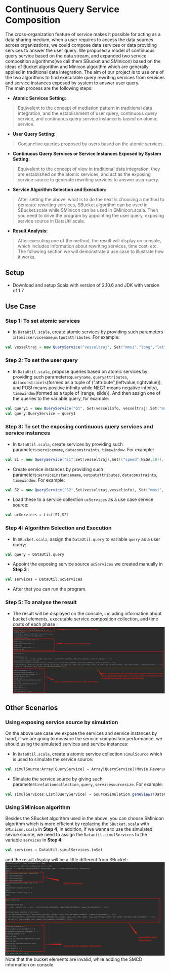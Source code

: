 # Continuous Query Service Composition
The cross-organization feature of service makes it possible for acting as a data sharing medium, when a user requires to access the data sources across organizations, we could compose data services or data providing services to answer the user query. 
We proposed a model of continuous query service based on the data stream, and expanded two service composition algorithms(we call them SBucket and SMinicon) based on the ideas of Bucket algorithm and Minicon algorithm which are generally applied in traditional data integration. The aim of our project is to use one of the two algorithms to find executable query rewriting services from services and service instances exposed by system to answer user query.<br>
The main process are the following steps:<br>
* **Atomic Services Setting:**
> Equivalent to the concept of mediation pattern in traditional data integration, and the establishment of user query, continuous query service, and continuous query service instance is based on atomic service.
* **User Query Setting:**
> Conjunctive queries proposed by users based on the atomic services.
* **Continuous Query Services or Service Instances Exposed by System Setting:**
> Equivalent to the concept of view in traditional data integration, they are established on the atomic services, and act as the exposing service source to generate rewriting services to answer user query.
* **Service Algorithm Selection and Execution:**
> After setting the above, what is to do the next is choosing a method to generate rewriting services, SBucket algorithm can be used in SBucket.scala while SMinicon can be used in SMinicon.scala. Then you need to drive the program by appointing the user query, exposing service source in DataUtil.scala.
* **Result Analysis:**
> After executing one of the method, the result will display on console, which includes information about rewriting services, time cost, etc.
The following section we will demonstrate a use case to illustrate how it works.
## Setup
* Download and setup Scala with version of 2.10.6 and JDK with version of 1.7.<br>
## Use Case
### Step 1: To set atomic services
* In `DataUtil.scala`, create atomic services by providing such parameters :`atomicservicename`,`outputattributes`. For example:<br>
```scala
val vesseltraj = new QueryService("vesseltraj", Set("mmsi","long","lat","speed"))
```
### Step 2: To set the user query
* In `DataUtil.scala`, propose queries based on atomic services by providing such parameters:`queryname`, `queryattributes`, `dataconstraints`(formed as a tuple of ("attribute",(leftvalue,rightvalue)), and POSI means positive infinity while NEGT means negative infinity), `timewindow`(formed as a tuple of (range, slide)). And then assign one of the queries to the variable query, for example:<br>
```scala
val query1 = new QueryService("Q1", Set(vesselinfo, vesseltraj),Set("mmsi","callsign"),Set(("speed",40,POSI)),(5,4))
val query:QueryService = query1
```
### Step 3: To set the exposing continuous query services and service instances
* In `DataUtil.scala`, create services by providing such parameters:`servicename`, `dataconstraints`, `timewindow`. For example:<br>
```scala
val S1 = new QueryService("S1",Set(vesseltraj),Set(("speed",NEGA,30)),(5,2))
```
* Create service instances by providing such parameters:`serviceinstancename`, `outputattributes`, `dataconstraints`, `timewindow`. For example:<br>
```scala
val S2 = new QueryService("S2",Set(vesseltraj,vesselinfo), Set("mmsi", "draught", "speed"),Set(("imo",NEGA,2000)),(5,2))
```
* Load these to a service collection `ucServices` as a use case service source:<br>
```scala
val ucServices = List(S1,S2)
```
### Step 4: Algorithm Selection and Execution
* In `SBucket.scala`, assign the `DataUtil.query` to variable `query` as a user query:<br>
```scala
val query = DataUtil.query
```
* Appoint the exposing service source `ucServices` we created manually in **Step 3** :
```scala
val services = DataUtil.ucServices
```
* After that you can run the program.
### Step 5: To analyse the result
* The result will be displayed on the console, including information about bucket elements, executable service composition collection, and time costs of each phase :<br>
![Image text](https://raw.githubusercontent.com/declouddataservice/servicecomposition/master/imgs/readme.png)
## Other Scenarios
### Using exposing service source by simulation
On the above use case we expose the services and service instances by hand, if we are going to measure the service composition performance, we should using the simulated services and service instances:
* In `DataUtil.scala`, create a atomic service collection `simulSource` which is used to simulate the service source:<br>
```scala
val simulSource:Array[QueryService] = Array[QueryService](Movie,Revenues,Director,vesseltraj,vesseltravelinfo,vesselinfo)
```
* Simulate the service source by giving such parameters:`relationcollection`, `query`, `servicesourcesize`. For example:<br>
```scala
val simulServices:List[QueryService] = SourceSImulation.geneViews(DataUtil.simulSource,query,1000)
```
### Using SMinicon algorithm
Besides the SBucket algorithm used in the above, you can choose SMinicon algorithm which is more efficient by replacing the `SBucket.scala` with `SMinicon.scala` in **Step 4**, in addition, if we wanna to use the simulated sevice source, we need to assign the `Datautil.simulServices` to the variable `services` in **Step 4**:
```scala
val services = DataUtil.simulServices.toSet
```
and the result display will be a little different from SBucket:<br>
![Image text](https://raw.githubusercontent.com/declouddataservice/servicecomposition/master/imgs/minicon.png)
Note that the bucket elements are invalid, while adding the SMCD information on console.
